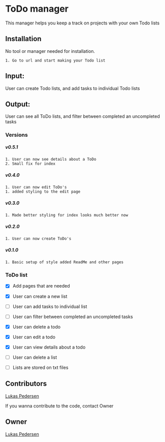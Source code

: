 ﻿# ToDo manager
This manager helps you keep a track on projects with your own Todo lists


## Installation

No tool or manager needed for installation.

```
1. Go to url and start making your Todo list
```
## Input:
User can create Todo lists, and add tasks to individual Todo lists
## Output:
User can see all ToDo lists, and filter between completed an uncompleted tasks

### Versions
##### v0.5.1
```
1. User can now see details about a ToDo
2. Small fix for index
```
##### v0.4.0
```
1. User can now edit ToDo's
1. added styling to the edit page
```
##### v0.3.0
```
1. Made better styling for index looks much better now
```
##### v0.2.0
```
1. User can now create ToDo's
```
##### v0.1.0
```
1. Basic setup of style added ReadMe and other pages
```
### ToDo list
- [x] Add pages that are needed
- [x] User can create a new list
- [ ] User can add tasks to individual list
- [ ] User can filter between completed an uncompleted tasks
- [x] User can delete a todo
- [x] User can edit a todo
- [x] User can view details about a todo
- [ ] User can delete a list
- [ ] Lists are stored on txt files


## Contributors
[Lukas Pedersen](https://https://github.com/LukasPedersen)


If you wanna contribute to the code, contact Owner
## Owner
[Lukas Pedersen](https://https://github.com/LukasPedersen)